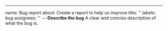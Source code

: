 ---
name: Bug report
about: Create a report to help us improve
title: ''
labels: bug
assignees: ''
---**Describe the bug**
A clear and concise description of what the bug is.
